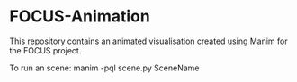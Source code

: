# FOCUS-Animation
This repository contains an animated visualisation created using Manim for the FOCUS project.

To run an scene:
manim -pql scene.py SceneName 

